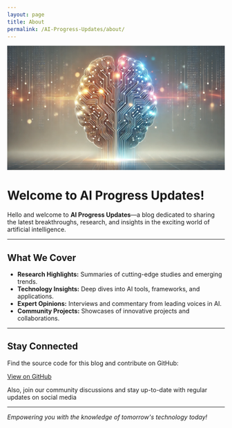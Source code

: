 ```yaml
---
layout: page
title: About
permalink: /AI-Progress-Updates/about/
---
```


<div style="text-align: center; margin-bottom: 2rem;">
  <img src="/assets/images/ai-banner.png" alt="AI Progress Updates" style="max-width: 100%; height: auto;">
</div>

# Welcome to AI Progress Updates!

Hello and welcome to **AI Progress Updates**—a blog dedicated to sharing the latest breakthroughs, research, and insights in the exciting world of artificial intelligence.

---

## What We Cover

- **Research Highlights:** Summaries of cutting-edge studies and emerging trends.
- **Technology Insights:** Deep dives into AI tools, frameworks, and applications.
- **Expert Opinions:** Interviews and commentary from leading voices in AI.
- **Community Projects:** Showcases of innovative projects and collaborations.

---

## Stay Connected

Find the source code for this blog and contribute on GitHub:

[View on GitHub](https://github.com/phuongvo9/AI-Progress-Updates)

Also, join our community discussions and stay up-to-date with regular updates on social media

---

*Empowering you with the knowledge of tomorrow's technology today!*